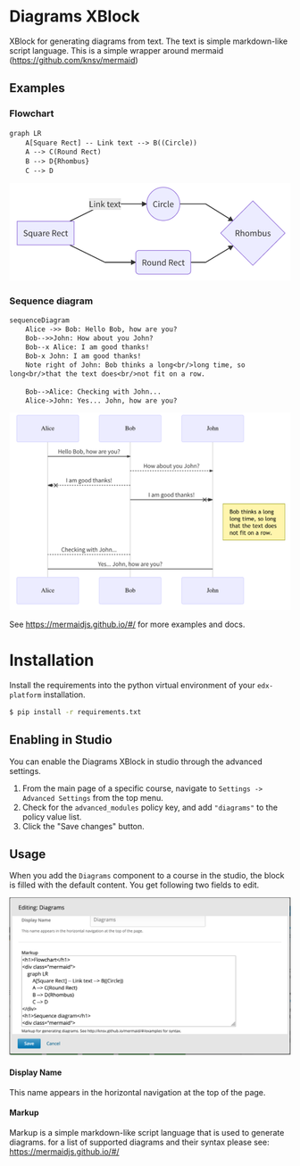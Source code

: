 # Diagrams XBlock
XBlock for generating diagrams from text. The text is simple markdown-like script language. 
This is a simple wrapper around mermaid (https://github.com/knsv/mermaid)

## Examples

### Flowchart

```html
graph LR
    A[Square Rect] -- Link text --> B((Circle))
    A --> C(Round Rect)
    B --> D{Rhombus}
    C --> D
```

![Flow Chart](docs/flowchart.png)

### Sequence diagram

```
sequenceDiagram
    Alice ->> Bob: Hello Bob, how are you?
    Bob-->>John: How about you John?
    Bob--x Alice: I am good thanks!
    Bob-x John: I am good thanks!
    Note right of John: Bob thinks a long<br/>long time, so long<br/>that the text does<br/>not fit on a row.

    Bob-->Alice: Checking with John...
    Alice->John: Yes... John, how are you?
```

![Sequence diagram](docs/sequence.png)

See https://mermaidjs.github.io/#/ for more examples and docs.

# Installation
Install the requirements into the python virtual environment of your `edx-platform` installation.

```bash
$ pip install -r requirements.txt
```

Enabling in Studio
------------------

You can enable the Diagrams XBlock in studio through the
advanced settings.

1. From the main page of a specific course, navigate to `Settings ->
   Advanced Settings` from the top menu.
2. Check for the `advanced_modules` policy key, and add
   `"diagrams"` to the policy value list.
3. Click the "Save changes" button.

Usage
-----

When you add the `Diagrams` component to a course in the studio,
the block is filled with the default content.
You get following two fields to edit.

![Studio View](docs/studio-edit.png)

#### Display Name
This name appears in the horizontal navigation at the top of the page.

#### Markup
Markup is a simple markdown-like script language that is used to generate diagrams.
for a list of supported diagrams and their syntax please see: https://mermaidjs.github.io/#/
